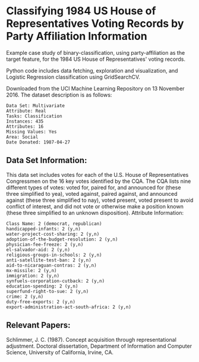 # Classifying 1984 US House of Representatives Voting Records by Party Affiliation Information

Example case study of binary-classification, using party-affiliation as the target feature,
for the 1984 US House of Representatives' voting records. 

Python code includes data fetching, exploration and visualization, and Logistic Regression
classification using GridSearchCV.

Downloaded from the UCI Machine Learning Repository on 13 November 2016. The dataset description is as follows:

    Data Set: Multivariate
    Attribute: Real
    Tasks: Classification
    Instances: 435
    Attributes: 16
    Missing Values: Yes
    Area: Social
    Date Donated: 1987-04-27

## Data Set Information:

This data set includes votes for each of the U.S. House of Representatives Congressmen on the 16 key votes identified by the CQA. The CQA lists nine different types of votes: voted for, paired for, and announced for (these three simplified to yea), voted against, paired against, and announced against (these three simplified to nay), voted present, voted present to avoid conflict of interest, and did not vote or otherwise make a position known (these three simplified to an unknown disposition).
Attribute Information:

    Class Name: 2 (democrat, republican)
    handicapped-infants: 2 (y,n)
    water-project-cost-sharing: 2 (y,n)
    adoption-of-the-budget-resolution: 2 (y,n)
    physician-fee-freeze: 2 (y,n)
    el-salvador-aid: 2 (y,n)
    religious-groups-in-schools: 2 (y,n)
    anti-satellite-test-ban: 2 (y,n)
    aid-to-nicaraguan-contras: 2 (y,n)
    mx-missile: 2 (y,n)
    immigration: 2 (y,n)
    synfuels-corporation-cutback: 2 (y,n)
    education-spending: 2 (y,n)
    superfund-right-to-sue: 2 (y,n)
    crime: 2 (y,n)
    duty-free-exports: 2 (y,n)
    export-administration-act-south-africa: 2 (y,n)

## Relevant Papers:

Schlimmer, J. C. (1987). Concept acquisition through representational adjustment. Doctoral dissertation, Department of Information and Computer Science, University of California, Irvine, CA.

